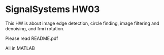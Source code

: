 # SignalSystems HW03
This HW is about image edge detection, circle finding, image filtering and denoising, and fmri rotation.

Please read README.pdf

All in MATLAB
